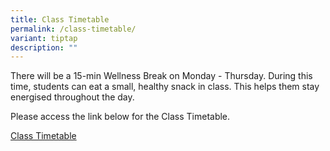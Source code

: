```yaml
---
title: Class Timetable
permalink: /class-timetable/
variant: tiptap
description: ""
---
```

<p>There will be a 15-min Wellness Break on Monday - Thursday. During this
time, students can eat a small, healthy snack in class. This helps them
stay energised throughout the day.</p>
<p>Please access the link below for the Class Timetable.</p>
<p><a href="https://yuanchingsec.edupage.org/timetable/" rel="noopener nofollow" target="_blank">Class Timetable</a>
</p>